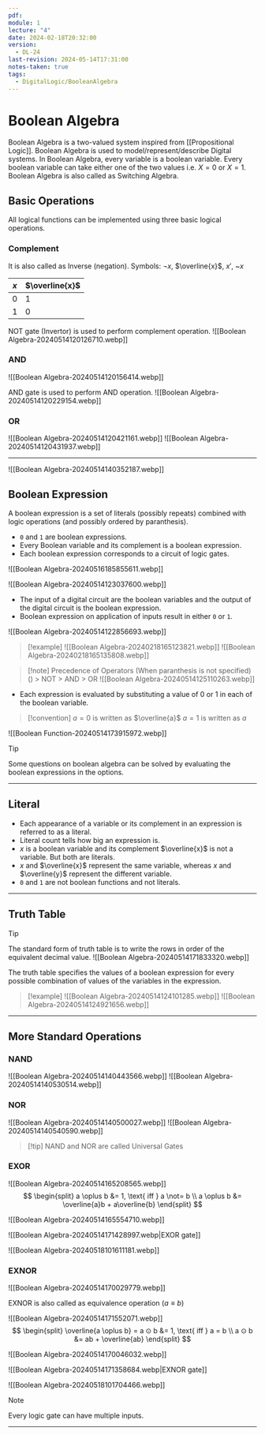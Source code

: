 ```yaml
---
pdf: 
module: 1
lecture: "4"
date: 2024-02-18T20:32:00
version:
  - DL-24
last-revision: 2024-05-14T17:31:00
notes-taken: true
tags:
  - DigitalLogic/BooleanAlgebra
---
```

# Boolean Algebra
Boolean Algebra is a two-valued system inspired from [[Propositional Logic]].
Boolean Algebra is used to model/represent/describe Digital systems.
In Boolean Algebra, every variable is a boolean variable. Every boolean variable can take either one of the two values i.e. $X = 0$ or $X = 1$.
Boolean Algebra is also called as Switching Algebra.

## Basic Operations
All logical functions can be implemented using three basic logical operations.

### Complement
It is also called as Inverse (negation). 
Symbols:  $\neg x$, $\overline{x}$, $x'$, ~$x$ 

| $x$ | $\overline{x}$ |
| --- | -------------- |
| 0   | 1              |
| 1   | 0              |
NOT gate (Invertor) is used to perform complement operation.
![[Boolean Algebra-20240514120126710.webp]]

### AND

![[Boolean Algebra-20240514120156414.webp]]

AND gate is used to perform AND operation.
![[Boolean Algebra-20240514120229154.webp]]

### OR

![[Boolean Algebra-20240514120421161.webp]]
![[Boolean Algebra-20240514120431937.webp]]

---
![[Boolean Algebra-20240514140352187.webp]]

## Boolean Expression
A boolean expression is a set of literals (possibly repeats) combined with logic operations (and possibly ordered by paranthesis).

- `0` and `1` are boolean expressions.
- Every Boolean variable and its complement is a boolean expression.
- Each boolean expression corresponds to a circuit of logic gates. 

![[Boolean Algebra-20240516185855611.webp]]

![[Boolean Algebra-20240514123037600.webp]]

- The input of a digital circuit are the boolean variables and the output of the digital circuit is the boolean expression.
- Boolean expression on application of inputs result in either `0` or `1`.

![[Boolean Algebra-20240514122856693.webp]]

> [!example] 
> ![[Boolean Algebra-20240218165123821.webp]]
> ![[Boolean Algebra-20240218165135808.webp]]

> [!note] Precedence of Operators (When paranthesis is not specified)
> () > NOT > AND > OR
> ![[Boolean Algebra-20240514125110263.webp]]

- Each expression is evaluated by substituting a value of 0 or 1 in each of the boolean variable.

> [!convention] 
> $a = 0$ is written as $\overline{a}$
> $a = 1$ is written as $a$

![[Boolean Function-20240514173915972.webp]]

> [!tip] 
> Some questions on boolean algebra can be solved by evaluating the boolean expressions in the options.

---
## Literal
- Each appearance of a variable or its complement in an expression is referred to as a literal.
- Literal count tells how big an expression is.
- $x$ is a boolean variable and its complement $\overline{x}$ is not a variable. But both are literals.
- $x$ and $\overline{x}$ represent the same variable, whereas $x$ and $\overline{y}$ represent the different variable.
- `0` and `1` are not boolean functions and not literals.

---
## Truth Table

> [!tip] 
> The standard form of truth table is to write the rows in order of the equivalent decimal value.
> ![[Boolean Algebra-20240514171833320.webp]]

The truth table specifies the values of a boolean expression for every possible combination of values of the variables in the expression.

> [!example] 
> ![[Boolean Algebra-20240514124101285.webp]]
> ![[Boolean Algebra-20240514124921656.webp]]

---
## More Standard Operations
### NAND
![[Boolean Algebra-20240514140443566.webp]]
![[Boolean Algebra-20240514140530514.webp]]
### NOR
![[Boolean Algebra-20240514140500027.webp]]
![[Boolean Algebra-20240514140540590.webp]]

> [!tip] NAND and NOR are called Universal Gates

### EXOR
![[Boolean Algebra-20240514165208565.webp]]
$$
\begin{split}
a \oplus b &= 1, \text{ iff } a \not= b \\
a \oplus b &= \overline{a}b + a\overline{b}
\end{split}
$$

![[Boolean Algebra-20240514165554710.webp]]

![[Boolean Algebra-20240514171428997.webp|EXOR gate]]

![[Boolean Algebra-20240518101611181.webp]]
### EXNOR
![[Boolean Algebra-20240514170029779.webp]]

EXNOR is also called as equivalence operation ($a \equiv b$)

![[Boolean Algebra-20240514171552071.webp]]
$$
\begin{split}
\overline{a \oplus b} = a ⊙ b &= 1, \text{ iff } a = b \\
a ⊙ b &= ab + \overline{ab}
\end{split}
$$

![[Boolean Algebra-20240514170046032.webp]]

![[Boolean Algebra-20240514171358684.webp|EXNOR gate]]

![[Boolean Algebra-20240518101704466.webp]]

> [!note] 
> Every logic gate can have multiple inputs.

---

